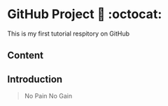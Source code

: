 # GitHub Project 🏐 :octocat:

This is my first tutorial respitory on GitHub 

## Content

## Introduction 
>No Pain No Gain
